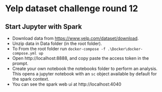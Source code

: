 # Yelp dataset challenge round 12

## Start Jupyter with Spark

- Download data from https://www.yelp.com/dataset/download.
- Unzip data in Data folder (in the root folder).
- To From the root folder run `docker-compose -f .\Docker\docker-compose.yml up`
- Open http://localhost:8888, and copy paste the access token in the prompt.
- Create your own notebook the notebooks folder to perform an analysis. This opens a jupyter notebook with an `sc` object available by default for the spark context.
- You can see the spark web ui at http://localhost:4040